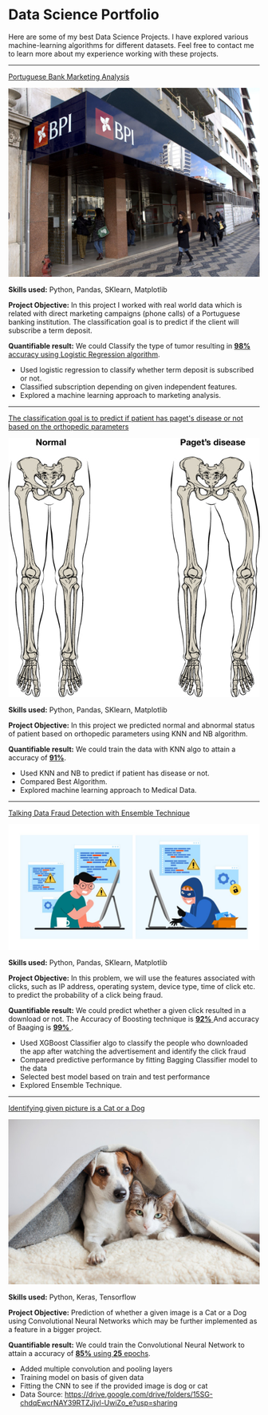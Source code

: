 # Data Science Portfolio

Here are some of my best Data Science Projects. I have explored various machine-learning algorithms for different datasets. Feel free to contact me to learn more about my experience working with these projects.

<!-- ***

[Examining the effect of environmental factors and weather on demand of Bike rentals](https://github.com/suvo-gh/Bike-Rental-Demand/blob/main/Bike_Rental_Demand.ipynb)

<img src="images/seoul-bikes.jpeg?raw=true"/>

**Skills used:** Python, Pandas, SKlearn, Matplotlib

**Project Objective:** Predicting Bike rental demand on basis of weather and seasonal factors in advance to take appropiate measures which finally will result in bike utilization.

**Quantifiable result:** We could predict the Bike rental demand resulting in [**94%** accuracy](https://github.com/suvo-gh/Bike-Rental-Demand/blob/main/Bike_Rental_Demand.ipynb).

- Used Random Forest Regressor to predict the number of bikes rented in the city of Seoul
- The data had quite a few categorical variables which were encoded for use in the model
- Encoded categorical variables to numeric using Sklearn due to the presence of many string columns
- Cross Validation for validating the training data and model fit.
- Fit a Random Forest Regressor with high prediction accuracy through iteration -->

***

[Portuguese Bank Marketing Analysis](https://github.com/Haile143/Portu_bank_Logistic_Regessesion)

<img src="images/LR.png?raw=true"/>

**Skills used:** Python, Pandas, SKlearn, Matplotlib

**Project Objective:** In this project I worked with real world data which is related with direct marketing campaigns (phone calls) of a Portuguese banking institution. The classification goal is to predict if the client will subscribe a term deposit. 

**Quantifiable result:** We could Classify the type of tumor resulting in [**98%** accuracy using Logistic Regression algorithm](https://github.com/Haile143/Portu_bank_Logistic_Regessesion).

- Used logistic regression to classify whether term deposit is subscribed or not.
- Classified subscription depending on given independent features.
- Explored a machine learning approach to marketing analysis.


***

[The classification goal is to predict if patient has paget's disease or not based on the orthopedic parameters](https://github.com/Haile143/Orthopedic_KNN)

<img src="images/OP.png?raw=true"/>

**Skills used:** Python, Pandas, SKlearn, Matplotlib

**Project Objective:** In this project we predicted normal and abnormal status of patient based on orthopedic parameters using KNN and NB algorithm.

**Quantifiable result:** We could train the data with KNN algo to attain a accuracy of [**91%**](https://github.com/Haile143/Orthopedic_KNN).

- Used KNN and NB to predict if patient has disease or not.
- Compared Best Algorithm.
- Explored machine learning approach to Medical Data.


***

[Talking Data Fraud Detection with Ensemble Technique](https://github.com/Haile143/Talking_Data_Ensemble)

<img src="images/FD.jpeg?raw=true"/>

**Skills used:** Python, Pandas, SKlearn, Matplotlib

**Project Objective:** In this problem, we will use the features associated with clicks, such as IP address, operating system, device type, time of click etc. to predict the probability of a click being fraud.

**Quantifiable result:** We could predict whether a given click resulted in a download or not. The Accuracy of Boosting technique is [**92%** ](https://github.com/Haile143/Talking_Data_Ensemble) And accuracy of Baaging is [**99%** ](https://github.com/Haile143/Talking_Data_Ensemble).

- Used XGBoost Classifier algo to classify the people who downloaded the app after watching the advertisement and identify the click fraud
- Compared predictive performance by fitting Bagging Classifier model to the data
- Selected best model based on train and test performance
- Explored Ensemble Technique.

***

[Identifying given picture is a Cat or a Dog](https://github.com/Haile143/Cat_-_Dog_CNN)

<img src="images/Dog-and-Cat.jpeg?raw=true"/>

**Skills used:** Python, Keras, Tensorflow

**Project Objective:** Prediction of whether a given image is a Cat or a Dog using Convolutional Neural Networks which may be further implemented as a feature in a bigger project.

**Quantifiable result:** We could train the Convolutional Neural Network to attain a accuracy of [**85%** using **25** epochs](https://github.com/Haile143/Cat_-_Dog_CNN).

- Added multiple convolution and pooling layers
- Training model on basis of given data
- Fitting the CNN to see if the provided image is dog or cat
- Data Source: https://drive.google.com/drive/folders/15SG-chdqEwcrNAY39RTZJjvl-UwiZo_e?usp=sharing